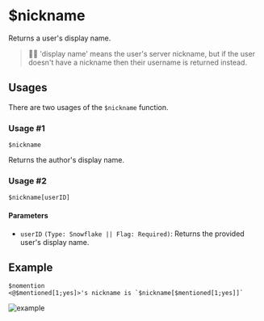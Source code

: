 # $nickname
Returns a user's display name.
>🧙‍♂️ 'display name' means the user's server nickname, but if the user doesn't have a nickname then their username is returned instead.

## Usages
There are two usages of the `$nickname` function.

### Usage #1
```
$nickname
```
Returns the author's display name.

### Usage #2
```
$nickname[userID]
```

#### Parameters 
- `userID` `(Type: Snowflake || Flag: Required)`: Returns the provided user's display name.

## Example
```
$nomention
<@$mentioned[1;yes]>'s nickname is `$nickname[$mentioned[1;yes]]`
```

![example](https://user-images.githubusercontent.com/69215413/124502356-53271a00-dd91-11eb-8d72-778c9141f296.png)
